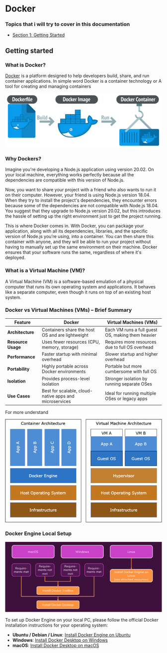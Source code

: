 # Docker 

### Topics that i will try to cover in this documentation


- [Section 1: Getting Started ](#section-1-getting-started)


## Getting started

### What is Docker?
[Docker](https://docs.docker.com/) is a platform designed to help developers build, share, and run container applications.
In simple word Docker is a container technology or A tool for creating and managing containers

<p align="center">
  <img src="../../images/what_is_docker.png" alt="What is docker">
</p>

### Why Dockers?
Imagine you're developing a Node.js application using version 20.02. On your local machine, everything works perfectly because all the dependencies are compatible with this version of Node.js.

Now, you want to share your project with a friend who also wants to run it on their computer. However, your friend is using Node.js version 18.04. When they try to install the project's dependencies, they encounter errors because some of the dependencies are not compatible with Node.js 18.04. You suggest that they upgrade to Node.js version 20.02, but this introduces the hassle of setting up the right environment just to get the project running.

This is where Docker comes in. With Docker, you can package your application, along with all its dependencies, libraries, and the specific version of Node.js you’re using, into a container. You can then share this container with anyone, and they will be able to run your project without having to manually set up the same environment on their machine. Docker ensures that your software runs the same, regardless of where it's deployed.

### What is a Virtual Machine (VM)?

A Virtual Machine (VM) is a software-based emulation of a physical computer that runs its own operating system and applications. It behaves like a separate computer, even though it runs on top of an existing host system.

### Docker vs Virtual Machines (VMs) – Brief Summary

| Feature           | Docker                             | Virtual Machines (VMs)                  |
|-------------------|------------------------------------|-----------------------------------------|
| **Architecture**   | Containers share the host OS and are lightweight | Each VM runs a full guest OS, making them heavier |
| **Resource Usage** | Uses fewer resources (CPU, memory, storage) | Requires more resources due to full OS overhead |
| **Performance**    | Faster startup with minimal overhead | Slower startup and higher overhead |
| **Portability**    | Highly portable across Docker environments | Portable but more cumbersome with full OS |
| **Isolation**      | Provides process-level isolation | Stronger isolation by running separate OSes |
| **Use Cases**      | Best for scalable, cloud-native apps and microservices | Ideal for running multiple OSes or legacy apps |

For more understand
<p align="center">
  <img src="../../images/docker_vs_vm.png" alt="Docker vs VMs">
</p>



### Docker Engine Local Setup

<p align="center">
  <img src="../../images/docker_setup.png" alt="Docker setup">
</p>

To set up Docker Engine on your local PC, please follow the official Docker installation instructions for your operating system:

- **Ubuntu / Debian / Linux**: [Install Docker Engine on Ubuntu](https://docs.docker.com/engine/install/ubuntu/)
- **Windows**: [Install Docker Desktop on Windows](https://docs.docker.com/desktop/install/windows-install/)
- **macOS**: [Install Docker Desktop on macOS](https://docs.docker.com/desktop/install/mac-install/)

